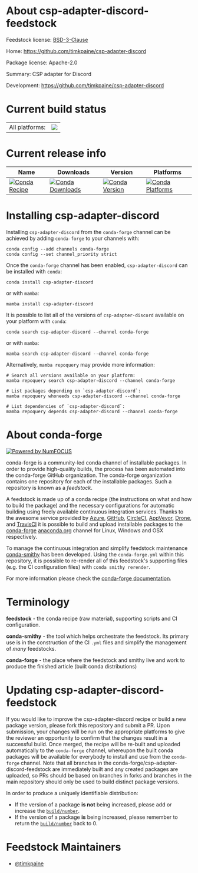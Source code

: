About csp-adapter-discord-feedstock
===================================

Feedstock license: [BSD-3-Clause](https://github.com/conda-forge/csp-adapter-discord-feedstock/blob/main/LICENSE.txt)

Home: https://github.com/timkpaine/csp-adapter-discord

Package license: Apache-2.0

Summary: CSP adapter for Discord

Development: https://github.com/timkpaine/csp-adapter-discord

Current build status
====================


<table><tr><td>All platforms:</td>
    <td>
      <a href="https://dev.azure.com/conda-forge/feedstock-builds/_build/latest?definitionId=25101&branchName=main">
        <img src="https://dev.azure.com/conda-forge/feedstock-builds/_apis/build/status/csp-adapter-discord-feedstock?branchName=main">
      </a>
    </td>
  </tr>
</table>

Current release info
====================

| Name | Downloads | Version | Platforms |
| --- | --- | --- | --- |
| [![Conda Recipe](https://img.shields.io/badge/recipe-csp--adapter--discord-green.svg)](https://anaconda.org/conda-forge/csp-adapter-discord) | [![Conda Downloads](https://img.shields.io/conda/dn/conda-forge/csp-adapter-discord.svg)](https://anaconda.org/conda-forge/csp-adapter-discord) | [![Conda Version](https://img.shields.io/conda/vn/conda-forge/csp-adapter-discord.svg)](https://anaconda.org/conda-forge/csp-adapter-discord) | [![Conda Platforms](https://img.shields.io/conda/pn/conda-forge/csp-adapter-discord.svg)](https://anaconda.org/conda-forge/csp-adapter-discord) |

Installing csp-adapter-discord
==============================

Installing `csp-adapter-discord` from the `conda-forge` channel can be achieved by adding `conda-forge` to your channels with:

```
conda config --add channels conda-forge
conda config --set channel_priority strict
```

Once the `conda-forge` channel has been enabled, `csp-adapter-discord` can be installed with `conda`:

```
conda install csp-adapter-discord
```

or with `mamba`:

```
mamba install csp-adapter-discord
```

It is possible to list all of the versions of `csp-adapter-discord` available on your platform with `conda`:

```
conda search csp-adapter-discord --channel conda-forge
```

or with `mamba`:

```
mamba search csp-adapter-discord --channel conda-forge
```

Alternatively, `mamba repoquery` may provide more information:

```
# Search all versions available on your platform:
mamba repoquery search csp-adapter-discord --channel conda-forge

# List packages depending on `csp-adapter-discord`:
mamba repoquery whoneeds csp-adapter-discord --channel conda-forge

# List dependencies of `csp-adapter-discord`:
mamba repoquery depends csp-adapter-discord --channel conda-forge
```


About conda-forge
=================

[![Powered by
NumFOCUS](https://img.shields.io/badge/powered%20by-NumFOCUS-orange.svg?style=flat&colorA=E1523D&colorB=007D8A)](https://numfocus.org)

conda-forge is a community-led conda channel of installable packages.
In order to provide high-quality builds, the process has been automated into the
conda-forge GitHub organization. The conda-forge organization contains one repository
for each of the installable packages. Such a repository is known as a *feedstock*.

A feedstock is made up of a conda recipe (the instructions on what and how to build
the package) and the necessary configurations for automatic building using freely
available continuous integration services. Thanks to the awesome service provided by
[Azure](https://azure.microsoft.com/en-us/services/devops/), [GitHub](https://github.com/),
[CircleCI](https://circleci.com/), [AppVeyor](https://www.appveyor.com/),
[Drone](https://cloud.drone.io/welcome), and [TravisCI](https://travis-ci.com/)
it is possible to build and upload installable packages to the
[conda-forge](https://anaconda.org/conda-forge) [anaconda.org](https://anaconda.org/)
channel for Linux, Windows and OSX respectively.

To manage the continuous integration and simplify feedstock maintenance
[conda-smithy](https://github.com/conda-forge/conda-smithy) has been developed.
Using the ``conda-forge.yml`` within this repository, it is possible to re-render all of
this feedstock's supporting files (e.g. the CI configuration files) with ``conda smithy rerender``.

For more information please check the [conda-forge documentation](https://conda-forge.org/docs/).

Terminology
===========

**feedstock** - the conda recipe (raw material), supporting scripts and CI configuration.

**conda-smithy** - the tool which helps orchestrate the feedstock.
                   Its primary use is in the construction of the CI ``.yml`` files
                   and simplify the management of *many* feedstocks.

**conda-forge** - the place where the feedstock and smithy live and work to
                  produce the finished article (built conda distributions)


Updating csp-adapter-discord-feedstock
======================================

If you would like to improve the csp-adapter-discord recipe or build a new
package version, please fork this repository and submit a PR. Upon submission,
your changes will be run on the appropriate platforms to give the reviewer an
opportunity to confirm that the changes result in a successful build. Once
merged, the recipe will be re-built and uploaded automatically to the
`conda-forge` channel, whereupon the built conda packages will be available for
everybody to install and use from the `conda-forge` channel.
Note that all branches in the conda-forge/csp-adapter-discord-feedstock are
immediately built and any created packages are uploaded, so PRs should be based
on branches in forks and branches in the main repository should only be used to
build distinct package versions.

In order to produce a uniquely identifiable distribution:
 * If the version of a package **is not** being increased, please add or increase
   the [``build/number``](https://docs.conda.io/projects/conda-build/en/latest/resources/define-metadata.html#build-number-and-string).
 * If the version of a package **is** being increased, please remember to return
   the [``build/number``](https://docs.conda.io/projects/conda-build/en/latest/resources/define-metadata.html#build-number-and-string)
   back to 0.

Feedstock Maintainers
=====================

* [@timkpaine](https://github.com/timkpaine/)

